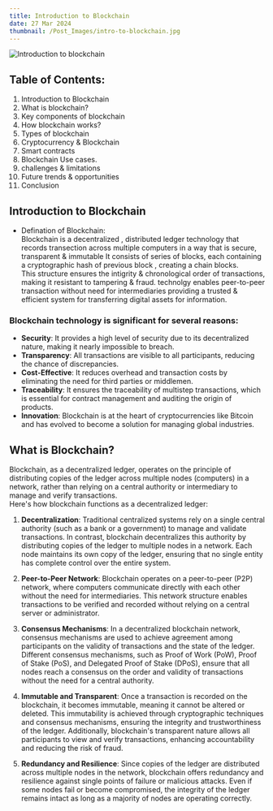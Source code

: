 ```yaml
---
title: Introduction to Blockchain
date: 27 Mar 2024
thumbnail: /Post_Images/intro-to-blockchain.jpg
---
```


![Introduction to blockchain](/Post_Images/intro-to-blockchain.jpg)

## Table of Contents:
1. Introduction to Blockchain
2. What is blockchain?
3. Key components of blockchain
4. How blockchain works?
5. Types of blockchain
6. Cryptocurrency & Blockchain
7. Smart contracts
8. Blockchain Use cases.
9. challenges & limitations
10. Future trends & opportunities
11. Conclusion

## Introduction to Blockchain
- Defination of Blockchain:\
  Blockchain is a decentralized , distributed ledger technology that records transection across multiple   computers in a way  that is secure, transparent & immutable It consists of series of blocks, each containing a cryptographic hash of previous block , creating a chain blocks. \
  This structure ensures the intigrity & chronological order of transactions, making it resistant to tampering & fraud. 
  technolgy enables peer-to-peer transaction without need for intermediaries providing a trusted & efficient system for transferring digital assets for information.

### Blockchain technology is significant for several reasons:

- **Security**: It provides a high level of security due to its decentralized nature, making it nearly impossible to breach.
- **Transparency**: All transactions are visible to all participants, reducing the chance of discrepancies.
- **Cost-Effective**: It reduces overhead and transaction costs by eliminating the need for third parties or middlemen.
- **Traceability**: It ensures the traceability of multistep transactions, which is essential for contract management and auditing the origin of products.
- **Innovation**: Blockchain is at the heart of cryptocurrencies like Bitcoin and has evolved to become a solution for managing global industries.

## What is Blockchain?
Blockchain, as a decentralized ledger, operates on the principle of distributing copies of the ledger across multiple nodes (computers) in a network, rather than relying on a central authority or intermediary to manage and verify transactions.\
Here's how blockchain functions as a decentralized ledger:

1. **Decentralization**: Traditional centralized systems rely on a single central authority (such as a bank or a government) to manage and validate transactions. In contrast, blockchain decentralizes this authority by distributing copies of the ledger to multiple nodes in a network. Each node maintains its own copy of the ledger, ensuring that no single entity has complete control over the entire system.

2. **Peer-to-Peer Network**: Blockchain operates on a peer-to-peer (P2P) network, where computers communicate directly with each other without the need for intermediaries. This network structure enables transactions to be verified and recorded without relying on a central server or administrator.

3. **Consensus Mechanisms**: In a decentralized blockchain network, consensus mechanisms are used to achieve agreement among participants on the validity of transactions and the state of the ledger. Different consensus mechanisms, such as Proof of Work (PoW), Proof of Stake (PoS), and Delegated Proof of Stake (DPoS), ensure that all nodes reach a consensus on the order and validity of transactions without the need for a central authority.

4. **Immutable and Transparent**: Once a transaction is recorded on the blockchain, it becomes immutable, meaning it cannot be altered or deleted. This immutability is achieved through cryptographic techniques and consensus mechanisms, ensuring the integrity and trustworthiness of the ledger. Additionally, blockchain's transparent nature allows all participants to view and verify transactions, enhancing accountability and reducing the risk of fraud.

5. **Redundancy and Resilience**: Since copies of the ledger are distributed across multiple nodes in the network, blockchain offers redundancy and resilience against single points of failure or malicious attacks. Even if some nodes fail or become compromised, the integrity of the ledger remains intact as long as a majority of nodes are operating correctly.
